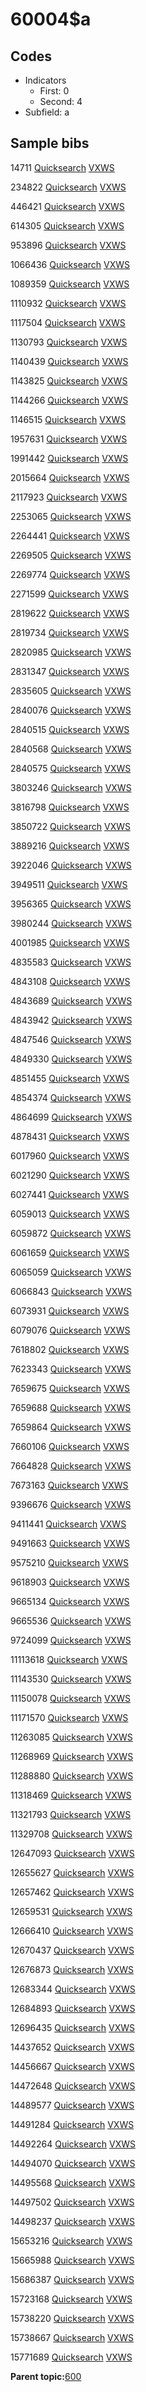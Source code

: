 # 60004$a

## Codes

-   Indicators
    -   First: 0
    -   Second: 4
-   Subfield: a

## Sample bibs

14711 [Quicksearch](https://search.library.yale.edu/catalog/14711) [VXWS](http://prodorbis.library.yale.edu:7014/vxws/GetHoldingsService?bibId=14711)

234822 [Quicksearch](https://search.library.yale.edu/catalog/234822) [VXWS](http://prodorbis.library.yale.edu:7014/vxws/GetHoldingsService?bibId=234822)

446421 [Quicksearch](https://search.library.yale.edu/catalog/446421) [VXWS](http://prodorbis.library.yale.edu:7014/vxws/GetHoldingsService?bibId=446421)

614305 [Quicksearch](https://search.library.yale.edu/catalog/614305) [VXWS](http://prodorbis.library.yale.edu:7014/vxws/GetHoldingsService?bibId=614305)

953896 [Quicksearch](https://search.library.yale.edu/catalog/953896) [VXWS](http://prodorbis.library.yale.edu:7014/vxws/GetHoldingsService?bibId=953896)

1066436 [Quicksearch](https://search.library.yale.edu/catalog/1066436) [VXWS](http://prodorbis.library.yale.edu:7014/vxws/GetHoldingsService?bibId=1066436)

1089359 [Quicksearch](https://search.library.yale.edu/catalog/1089359) [VXWS](http://prodorbis.library.yale.edu:7014/vxws/GetHoldingsService?bibId=1089359)

1110932 [Quicksearch](https://search.library.yale.edu/catalog/1110932) [VXWS](http://prodorbis.library.yale.edu:7014/vxws/GetHoldingsService?bibId=1110932)

1117504 [Quicksearch](https://search.library.yale.edu/catalog/1117504) [VXWS](http://prodorbis.library.yale.edu:7014/vxws/GetHoldingsService?bibId=1117504)

1130793 [Quicksearch](https://search.library.yale.edu/catalog/1130793) [VXWS](http://prodorbis.library.yale.edu:7014/vxws/GetHoldingsService?bibId=1130793)

1140439 [Quicksearch](https://search.library.yale.edu/catalog/1140439) [VXWS](http://prodorbis.library.yale.edu:7014/vxws/GetHoldingsService?bibId=1140439)

1143825 [Quicksearch](https://search.library.yale.edu/catalog/1143825) [VXWS](http://prodorbis.library.yale.edu:7014/vxws/GetHoldingsService?bibId=1143825)

1144266 [Quicksearch](https://search.library.yale.edu/catalog/1144266) [VXWS](http://prodorbis.library.yale.edu:7014/vxws/GetHoldingsService?bibId=1144266)

1146515 [Quicksearch](https://search.library.yale.edu/catalog/1146515) [VXWS](http://prodorbis.library.yale.edu:7014/vxws/GetHoldingsService?bibId=1146515)

1957631 [Quicksearch](https://search.library.yale.edu/catalog/1957631) [VXWS](http://prodorbis.library.yale.edu:7014/vxws/GetHoldingsService?bibId=1957631)

1991442 [Quicksearch](https://search.library.yale.edu/catalog/1991442) [VXWS](http://prodorbis.library.yale.edu:7014/vxws/GetHoldingsService?bibId=1991442)

2015664 [Quicksearch](https://search.library.yale.edu/catalog/2015664) [VXWS](http://prodorbis.library.yale.edu:7014/vxws/GetHoldingsService?bibId=2015664)

2117923 [Quicksearch](https://search.library.yale.edu/catalog/2117923) [VXWS](http://prodorbis.library.yale.edu:7014/vxws/GetHoldingsService?bibId=2117923)

2253065 [Quicksearch](https://search.library.yale.edu/catalog/2253065) [VXWS](http://prodorbis.library.yale.edu:7014/vxws/GetHoldingsService?bibId=2253065)

2264441 [Quicksearch](https://search.library.yale.edu/catalog/2264441) [VXWS](http://prodorbis.library.yale.edu:7014/vxws/GetHoldingsService?bibId=2264441)

2269505 [Quicksearch](https://search.library.yale.edu/catalog/2269505) [VXWS](http://prodorbis.library.yale.edu:7014/vxws/GetHoldingsService?bibId=2269505)

2269774 [Quicksearch](https://search.library.yale.edu/catalog/2269774) [VXWS](http://prodorbis.library.yale.edu:7014/vxws/GetHoldingsService?bibId=2269774)

2271599 [Quicksearch](https://search.library.yale.edu/catalog/2271599) [VXWS](http://prodorbis.library.yale.edu:7014/vxws/GetHoldingsService?bibId=2271599)

2819622 [Quicksearch](https://search.library.yale.edu/catalog/2819622) [VXWS](http://prodorbis.library.yale.edu:7014/vxws/GetHoldingsService?bibId=2819622)

2819734 [Quicksearch](https://search.library.yale.edu/catalog/2819734) [VXWS](http://prodorbis.library.yale.edu:7014/vxws/GetHoldingsService?bibId=2819734)

2820985 [Quicksearch](https://search.library.yale.edu/catalog/2820985) [VXWS](http://prodorbis.library.yale.edu:7014/vxws/GetHoldingsService?bibId=2820985)

2831347 [Quicksearch](https://search.library.yale.edu/catalog/2831347) [VXWS](http://prodorbis.library.yale.edu:7014/vxws/GetHoldingsService?bibId=2831347)

2835605 [Quicksearch](https://search.library.yale.edu/catalog/2835605) [VXWS](http://prodorbis.library.yale.edu:7014/vxws/GetHoldingsService?bibId=2835605)

2840076 [Quicksearch](https://search.library.yale.edu/catalog/2840076) [VXWS](http://prodorbis.library.yale.edu:7014/vxws/GetHoldingsService?bibId=2840076)

2840515 [Quicksearch](https://search.library.yale.edu/catalog/2840515) [VXWS](http://prodorbis.library.yale.edu:7014/vxws/GetHoldingsService?bibId=2840515)

2840568 [Quicksearch](https://search.library.yale.edu/catalog/2840568) [VXWS](http://prodorbis.library.yale.edu:7014/vxws/GetHoldingsService?bibId=2840568)

2840575 [Quicksearch](https://search.library.yale.edu/catalog/2840575) [VXWS](http://prodorbis.library.yale.edu:7014/vxws/GetHoldingsService?bibId=2840575)

3803246 [Quicksearch](https://search.library.yale.edu/catalog/3803246) [VXWS](http://prodorbis.library.yale.edu:7014/vxws/GetHoldingsService?bibId=3803246)

3816798 [Quicksearch](https://search.library.yale.edu/catalog/3816798) [VXWS](http://prodorbis.library.yale.edu:7014/vxws/GetHoldingsService?bibId=3816798)

3850722 [Quicksearch](https://search.library.yale.edu/catalog/3850722) [VXWS](http://prodorbis.library.yale.edu:7014/vxws/GetHoldingsService?bibId=3850722)

3889216 [Quicksearch](https://search.library.yale.edu/catalog/3889216) [VXWS](http://prodorbis.library.yale.edu:7014/vxws/GetHoldingsService?bibId=3889216)

3922046 [Quicksearch](https://search.library.yale.edu/catalog/3922046) [VXWS](http://prodorbis.library.yale.edu:7014/vxws/GetHoldingsService?bibId=3922046)

3949511 [Quicksearch](https://search.library.yale.edu/catalog/3949511) [VXWS](http://prodorbis.library.yale.edu:7014/vxws/GetHoldingsService?bibId=3949511)

3956365 [Quicksearch](https://search.library.yale.edu/catalog/3956365) [VXWS](http://prodorbis.library.yale.edu:7014/vxws/GetHoldingsService?bibId=3956365)

3980244 [Quicksearch](https://search.library.yale.edu/catalog/3980244) [VXWS](http://prodorbis.library.yale.edu:7014/vxws/GetHoldingsService?bibId=3980244)

4001985 [Quicksearch](https://search.library.yale.edu/catalog/4001985) [VXWS](http://prodorbis.library.yale.edu:7014/vxws/GetHoldingsService?bibId=4001985)

4835583 [Quicksearch](https://search.library.yale.edu/catalog/4835583) [VXWS](http://prodorbis.library.yale.edu:7014/vxws/GetHoldingsService?bibId=4835583)

4843108 [Quicksearch](https://search.library.yale.edu/catalog/4843108) [VXWS](http://prodorbis.library.yale.edu:7014/vxws/GetHoldingsService?bibId=4843108)

4843689 [Quicksearch](https://search.library.yale.edu/catalog/4843689) [VXWS](http://prodorbis.library.yale.edu:7014/vxws/GetHoldingsService?bibId=4843689)

4843942 [Quicksearch](https://search.library.yale.edu/catalog/4843942) [VXWS](http://prodorbis.library.yale.edu:7014/vxws/GetHoldingsService?bibId=4843942)

4847546 [Quicksearch](https://search.library.yale.edu/catalog/4847546) [VXWS](http://prodorbis.library.yale.edu:7014/vxws/GetHoldingsService?bibId=4847546)

4849330 [Quicksearch](https://search.library.yale.edu/catalog/4849330) [VXWS](http://prodorbis.library.yale.edu:7014/vxws/GetHoldingsService?bibId=4849330)

4851455 [Quicksearch](https://search.library.yale.edu/catalog/4851455) [VXWS](http://prodorbis.library.yale.edu:7014/vxws/GetHoldingsService?bibId=4851455)

4854374 [Quicksearch](https://search.library.yale.edu/catalog/4854374) [VXWS](http://prodorbis.library.yale.edu:7014/vxws/GetHoldingsService?bibId=4854374)

4864699 [Quicksearch](https://search.library.yale.edu/catalog/4864699) [VXWS](http://prodorbis.library.yale.edu:7014/vxws/GetHoldingsService?bibId=4864699)

4878431 [Quicksearch](https://search.library.yale.edu/catalog/4878431) [VXWS](http://prodorbis.library.yale.edu:7014/vxws/GetHoldingsService?bibId=4878431)

6017960 [Quicksearch](https://search.library.yale.edu/catalog/6017960) [VXWS](http://prodorbis.library.yale.edu:7014/vxws/GetHoldingsService?bibId=6017960)

6021290 [Quicksearch](https://search.library.yale.edu/catalog/6021290) [VXWS](http://prodorbis.library.yale.edu:7014/vxws/GetHoldingsService?bibId=6021290)

6027441 [Quicksearch](https://search.library.yale.edu/catalog/6027441) [VXWS](http://prodorbis.library.yale.edu:7014/vxws/GetHoldingsService?bibId=6027441)

6059013 [Quicksearch](https://search.library.yale.edu/catalog/6059013) [VXWS](http://prodorbis.library.yale.edu:7014/vxws/GetHoldingsService?bibId=6059013)

6059872 [Quicksearch](https://search.library.yale.edu/catalog/6059872) [VXWS](http://prodorbis.library.yale.edu:7014/vxws/GetHoldingsService?bibId=6059872)

6061659 [Quicksearch](https://search.library.yale.edu/catalog/6061659) [VXWS](http://prodorbis.library.yale.edu:7014/vxws/GetHoldingsService?bibId=6061659)

6065059 [Quicksearch](https://search.library.yale.edu/catalog/6065059) [VXWS](http://prodorbis.library.yale.edu:7014/vxws/GetHoldingsService?bibId=6065059)

6066843 [Quicksearch](https://search.library.yale.edu/catalog/6066843) [VXWS](http://prodorbis.library.yale.edu:7014/vxws/GetHoldingsService?bibId=6066843)

6073931 [Quicksearch](https://search.library.yale.edu/catalog/6073931) [VXWS](http://prodorbis.library.yale.edu:7014/vxws/GetHoldingsService?bibId=6073931)

6079076 [Quicksearch](https://search.library.yale.edu/catalog/6079076) [VXWS](http://prodorbis.library.yale.edu:7014/vxws/GetHoldingsService?bibId=6079076)

7618802 [Quicksearch](https://search.library.yale.edu/catalog/7618802) [VXWS](http://prodorbis.library.yale.edu:7014/vxws/GetHoldingsService?bibId=7618802)

7623343 [Quicksearch](https://search.library.yale.edu/catalog/7623343) [VXWS](http://prodorbis.library.yale.edu:7014/vxws/GetHoldingsService?bibId=7623343)

7659675 [Quicksearch](https://search.library.yale.edu/catalog/7659675) [VXWS](http://prodorbis.library.yale.edu:7014/vxws/GetHoldingsService?bibId=7659675)

7659688 [Quicksearch](https://search.library.yale.edu/catalog/7659688) [VXWS](http://prodorbis.library.yale.edu:7014/vxws/GetHoldingsService?bibId=7659688)

7659864 [Quicksearch](https://search.library.yale.edu/catalog/7659864) [VXWS](http://prodorbis.library.yale.edu:7014/vxws/GetHoldingsService?bibId=7659864)

7660106 [Quicksearch](https://search.library.yale.edu/catalog/7660106) [VXWS](http://prodorbis.library.yale.edu:7014/vxws/GetHoldingsService?bibId=7660106)

7664828 [Quicksearch](https://search.library.yale.edu/catalog/7664828) [VXWS](http://prodorbis.library.yale.edu:7014/vxws/GetHoldingsService?bibId=7664828)

7673163 [Quicksearch](https://search.library.yale.edu/catalog/7673163) [VXWS](http://prodorbis.library.yale.edu:7014/vxws/GetHoldingsService?bibId=7673163)

9396676 [Quicksearch](https://search.library.yale.edu/catalog/9396676) [VXWS](http://prodorbis.library.yale.edu:7014/vxws/GetHoldingsService?bibId=9396676)

9411441 [Quicksearch](https://search.library.yale.edu/catalog/9411441) [VXWS](http://prodorbis.library.yale.edu:7014/vxws/GetHoldingsService?bibId=9411441)

9491663 [Quicksearch](https://search.library.yale.edu/catalog/9491663) [VXWS](http://prodorbis.library.yale.edu:7014/vxws/GetHoldingsService?bibId=9491663)

9575210 [Quicksearch](https://search.library.yale.edu/catalog/9575210) [VXWS](http://prodorbis.library.yale.edu:7014/vxws/GetHoldingsService?bibId=9575210)

9618903 [Quicksearch](https://search.library.yale.edu/catalog/9618903) [VXWS](http://prodorbis.library.yale.edu:7014/vxws/GetHoldingsService?bibId=9618903)

9665134 [Quicksearch](https://search.library.yale.edu/catalog/9665134) [VXWS](http://prodorbis.library.yale.edu:7014/vxws/GetHoldingsService?bibId=9665134)

9665536 [Quicksearch](https://search.library.yale.edu/catalog/9665536) [VXWS](http://prodorbis.library.yale.edu:7014/vxws/GetHoldingsService?bibId=9665536)

9724099 [Quicksearch](https://search.library.yale.edu/catalog/9724099) [VXWS](http://prodorbis.library.yale.edu:7014/vxws/GetHoldingsService?bibId=9724099)

11113618 [Quicksearch](https://search.library.yale.edu/catalog/11113618) [VXWS](http://prodorbis.library.yale.edu:7014/vxws/GetHoldingsService?bibId=11113618)

11143530 [Quicksearch](https://search.library.yale.edu/catalog/11143530) [VXWS](http://prodorbis.library.yale.edu:7014/vxws/GetHoldingsService?bibId=11143530)

11150078 [Quicksearch](https://search.library.yale.edu/catalog/11150078) [VXWS](http://prodorbis.library.yale.edu:7014/vxws/GetHoldingsService?bibId=11150078)

11171570 [Quicksearch](https://search.library.yale.edu/catalog/11171570) [VXWS](http://prodorbis.library.yale.edu:7014/vxws/GetHoldingsService?bibId=11171570)

11263085 [Quicksearch](https://search.library.yale.edu/catalog/11263085) [VXWS](http://prodorbis.library.yale.edu:7014/vxws/GetHoldingsService?bibId=11263085)

11268969 [Quicksearch](https://search.library.yale.edu/catalog/11268969) [VXWS](http://prodorbis.library.yale.edu:7014/vxws/GetHoldingsService?bibId=11268969)

11288880 [Quicksearch](https://search.library.yale.edu/catalog/11288880) [VXWS](http://prodorbis.library.yale.edu:7014/vxws/GetHoldingsService?bibId=11288880)

11318469 [Quicksearch](https://search.library.yale.edu/catalog/11318469) [VXWS](http://prodorbis.library.yale.edu:7014/vxws/GetHoldingsService?bibId=11318469)

11321793 [Quicksearch](https://search.library.yale.edu/catalog/11321793) [VXWS](http://prodorbis.library.yale.edu:7014/vxws/GetHoldingsService?bibId=11321793)

11329708 [Quicksearch](https://search.library.yale.edu/catalog/11329708) [VXWS](http://prodorbis.library.yale.edu:7014/vxws/GetHoldingsService?bibId=11329708)

12647093 [Quicksearch](https://search.library.yale.edu/catalog/12647093) [VXWS](http://prodorbis.library.yale.edu:7014/vxws/GetHoldingsService?bibId=12647093)

12655627 [Quicksearch](https://search.library.yale.edu/catalog/12655627) [VXWS](http://prodorbis.library.yale.edu:7014/vxws/GetHoldingsService?bibId=12655627)

12657462 [Quicksearch](https://search.library.yale.edu/catalog/12657462) [VXWS](http://prodorbis.library.yale.edu:7014/vxws/GetHoldingsService?bibId=12657462)

12659531 [Quicksearch](https://search.library.yale.edu/catalog/12659531) [VXWS](http://prodorbis.library.yale.edu:7014/vxws/GetHoldingsService?bibId=12659531)

12666410 [Quicksearch](https://search.library.yale.edu/catalog/12666410) [VXWS](http://prodorbis.library.yale.edu:7014/vxws/GetHoldingsService?bibId=12666410)

12670437 [Quicksearch](https://search.library.yale.edu/catalog/12670437) [VXWS](http://prodorbis.library.yale.edu:7014/vxws/GetHoldingsService?bibId=12670437)

12676873 [Quicksearch](https://search.library.yale.edu/catalog/12676873) [VXWS](http://prodorbis.library.yale.edu:7014/vxws/GetHoldingsService?bibId=12676873)

12683344 [Quicksearch](https://search.library.yale.edu/catalog/12683344) [VXWS](http://prodorbis.library.yale.edu:7014/vxws/GetHoldingsService?bibId=12683344)

12684893 [Quicksearch](https://search.library.yale.edu/catalog/12684893) [VXWS](http://prodorbis.library.yale.edu:7014/vxws/GetHoldingsService?bibId=12684893)

12696435 [Quicksearch](https://search.library.yale.edu/catalog/12696435) [VXWS](http://prodorbis.library.yale.edu:7014/vxws/GetHoldingsService?bibId=12696435)

14437652 [Quicksearch](https://search.library.yale.edu/catalog/14437652) [VXWS](http://prodorbis.library.yale.edu:7014/vxws/GetHoldingsService?bibId=14437652)

14456667 [Quicksearch](https://search.library.yale.edu/catalog/14456667) [VXWS](http://prodorbis.library.yale.edu:7014/vxws/GetHoldingsService?bibId=14456667)

14472648 [Quicksearch](https://search.library.yale.edu/catalog/14472648) [VXWS](http://prodorbis.library.yale.edu:7014/vxws/GetHoldingsService?bibId=14472648)

14489577 [Quicksearch](https://search.library.yale.edu/catalog/14489577) [VXWS](http://prodorbis.library.yale.edu:7014/vxws/GetHoldingsService?bibId=14489577)

14491284 [Quicksearch](https://search.library.yale.edu/catalog/14491284) [VXWS](http://prodorbis.library.yale.edu:7014/vxws/GetHoldingsService?bibId=14491284)

14492264 [Quicksearch](https://search.library.yale.edu/catalog/14492264) [VXWS](http://prodorbis.library.yale.edu:7014/vxws/GetHoldingsService?bibId=14492264)

14494070 [Quicksearch](https://search.library.yale.edu/catalog/14494070) [VXWS](http://prodorbis.library.yale.edu:7014/vxws/GetHoldingsService?bibId=14494070)

14495568 [Quicksearch](https://search.library.yale.edu/catalog/14495568) [VXWS](http://prodorbis.library.yale.edu:7014/vxws/GetHoldingsService?bibId=14495568)

14497502 [Quicksearch](https://search.library.yale.edu/catalog/14497502) [VXWS](http://prodorbis.library.yale.edu:7014/vxws/GetHoldingsService?bibId=14497502)

14498237 [Quicksearch](https://search.library.yale.edu/catalog/14498237) [VXWS](http://prodorbis.library.yale.edu:7014/vxws/GetHoldingsService?bibId=14498237)

15653216 [Quicksearch](https://search.library.yale.edu/catalog/15653216) [VXWS](http://prodorbis.library.yale.edu:7014/vxws/GetHoldingsService?bibId=15653216)

15665988 [Quicksearch](https://search.library.yale.edu/catalog/15665988) [VXWS](http://prodorbis.library.yale.edu:7014/vxws/GetHoldingsService?bibId=15665988)

15686387 [Quicksearch](https://search.library.yale.edu/catalog/15686387) [VXWS](http://prodorbis.library.yale.edu:7014/vxws/GetHoldingsService?bibId=15686387)

15723168 [Quicksearch](https://search.library.yale.edu/catalog/15723168) [VXWS](http://prodorbis.library.yale.edu:7014/vxws/GetHoldingsService?bibId=15723168)

15738220 [Quicksearch](https://search.library.yale.edu/catalog/15738220) [VXWS](http://prodorbis.library.yale.edu:7014/vxws/GetHoldingsService?bibId=15738220)

15738667 [Quicksearch](https://search.library.yale.edu/catalog/15738667) [VXWS](http://prodorbis.library.yale.edu:7014/vxws/GetHoldingsService?bibId=15738667)

15771689 [Quicksearch](https://search.library.yale.edu/catalog/15771689) [VXWS](http://prodorbis.library.yale.edu:7014/vxws/GetHoldingsService?bibId=15771689)

**Parent topic:**[600](../../tags/600/600.md)

